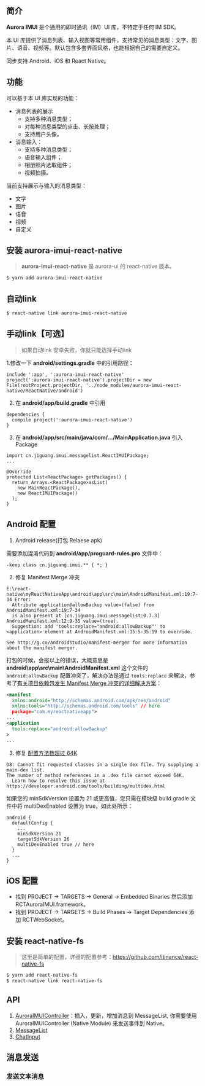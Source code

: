 ## 简介

**Aurora IMUI** 是个通用的即时通讯（IM）UI 库，不特定于任何 IM SDK。

本 UI 库提供了消息列表、输入视图等常用组件，支持常见的消息类型：文字、图片、语音、视频等。默认包含多套界面风格，也能根据自己的需要自定义。

同步支持 Android、iOS 和 React Native。

## 功能

可以基于本 UI 库实现的功能：

- 消息列表的展示
  - 支持多种消息类型；
  - 对每种消息类型的点击、长按处理；
  - 支持用户头像。
- 消息输入：
  - 支持多种消息类型；
  - 语音输入组件；
  - 相册照片选取组件；
  - 视频拍摄。

当前支持展示与输入的消息类型：

- 文字
- 图片
- 语音
- 视频
- 自定义

## 安装 aurora-imui-react-native

> **aurora-imui-react-native** 是 aurora-ui 的 react-native 版本。

```bash
$ yarn add aurora-imui-react-native
```

## 自动link

```bash
$ react-native link aurora-imui-react-native
```

## 手动link【可选】

> 如果自动link 安卓失败，你就只能选择手动link

1.修改一下 **android/settings.gradle** 中的引用路径：

```
include ':app', ':aurora-imui-react-native'
project(':aurora-imui-react-native').projectDir = new File(rootProject.projectDir, '../node_modules/aurora-imui-react-native/ReactNative/android')
```

2. 在 **android/app/build.gradle** 中引用

```
dependencies {
  compile project(':aurora-imui-react-native')
}
```

3. 在 **android/app/src/main/java/com/.../MainApplication.java** 引入 Package

```
import cn.jiguang.imui.messagelist.ReactIMUIPackage;
...

@Override
protected List<ReactPackage> getPackages() {
  return Arrays.<ReactPackage>asList(
    new MainReactPackage(),
    new ReactIMUIPackage()
  );
}
```

## Android 配置

1. Android release(打包 Relaese apk)

需要添加混淆代码到 **android/app/proguard-rules.pro** 文件中：

```
-keep class cn.jiguang.imui.** { *; }
```

2. 修复 Manifest Merge 冲突

```
E:\react-native\myReactNativeApp\android\app\src\main\AndroidManifest.xml:19:7-34 Error:
  Attribute application@allowBackup value=(false) from AndroidManifest.xml:19:7-34
  is also present at [cn.jiguang.imui:messagelist:0.7.3] AndroidManifest.xml:12:9-35 value=(true).
  Suggestion: add 'tools:replace="android:allowBackup"' to <application> element at AndroidManifest.xml:15:5-35:19 to override.

See http://g.co/androidstudio/manifest-merger for more information about the manifest merger.
```

打包的时候，会报以上的错误，大概意思是 **android\app\src\main\AndroidManifest.xml** 这个文件的 `android:allowBackup` 配置冲突了，解决办法是通过 `tools:replace` 来解决，参考了[有关项目依赖包发生 Manifest Merge 冲突的详细解决方案](http://t.cn/RKqQPI6)：

```xml
<manifest
  xmlns:android="http://schemas.android.com/apk/res/android"
  xmlns:tools="http://schemas.android.com/tools" // here
  package="com.myreactnativeapp">
...
<application
  tools:replace="android:allowBackup"
>
...
```

3. 修复 [配置方法数超过 64K](https://developer.android.com/tools/building/multidex.html)

```
D8: Cannot fit requested classes in a single dex file. Try supplying a main-dex list.
The number of method references in a .dex file cannot exceed 64K.
  Learn how to resolve this issue at https://developer.android.com/tools/building/multidex.html
```

如果您的 minSdkVersion 设置为 21 或更高值，您只需在模块级 build.gradle 文件中将 multiDexEnabled 设置为 true，如此处所示：

```
android {
  defaultConfig {
    ...
    minSdkVersion 21
    targetSdkVersion 26
    multiDexEnabled true // here
  }
  ...
}
```

## iOS 配置

- 找到 PROJECT -> TARGETS -> General -> Embedded Binaries 然后添加 RCTAuroraIMUI.framework。
- 找到 PROJECT -> TARGETS -> Build Phases -> Target Dependencies 添加 RCTWebSocket。

## 安装 react-native-fs

> 这里是简单的配置，详细的配置参考：https://github.com/itinance/react-native-fs

```bash
$ yarn add react-native-fs
$ react-native link react-native-fs
```

## API

1. [AuroraIMUIController](./aurora-imui/AuroraIMUIController.md)：插入，更新，增加消息到 MessageList, 你需要使用 AuroraIMUIController (Native Module) 来发送事件到 Native。
2. [MessageList](./aurora-imui/MessageList.md)
3. [ChatInput](./aurora-imui/ChatInput.md)

## 消息发送

### 发送文本消息
